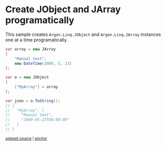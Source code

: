# Create JObject and JArray programatically

This sample creates `Argon.Linq.JObject` and `Argon.Linq.JArray` instances one at a time programatically.

<!-- snippet: CreateJsonManually -->
<a id='snippet-createjsonmanually'></a>
```cs
var array = new JArray
{
    "Manual text",
    new DateTime(2000, 5, 23)
};

var o = new JObject
{
    ["MyArray"] = array
};

var json = o.ToString();
// {
//   "MyArray": [
//     "Manual text",
//     "2000-05-23T00:00:00"
//   ]
// }
```
<sup><a href='/src/Tests/Documentation/Samples/Linq/CreateJsonManually.cs#L10-L29' title='Snippet source file'>snippet source</a> | <a href='#snippet-createjsonmanually' title='Start of snippet'>anchor</a></sup>
<!-- endSnippet -->
